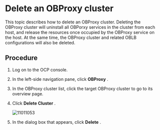 Delete an OBProxy cluster
==============================================

This topic describes how to delete an OBProxy cluster. Deleting the OBProxy cluster will uninstall all OBPorxy services in the cluster from each host, and release the resources once occupied by the OBProxy service on the host. At the same time, the OBProxy cluster and related OBLB configurations will also be deleted.

Procedure
------------------------------

1. Log on to the OCP console.

2. In the left-side navigation pane, click **OBProxy** .

3. In the OBProxy cluster list, click the target OBProxy cluster to go to its overview page.

4. Click **Delete Cluster** .

   ![11011053](https://obbusiness-private.oss-cn-shanghai.aliyuncs.com/doc/img/ocp/403-ce/%E5%88%A0%E9%99%A4odp%E9%9B%86%E7%BE%A4-1.png)

5. In the dialog box that appears, click **Delete** .
